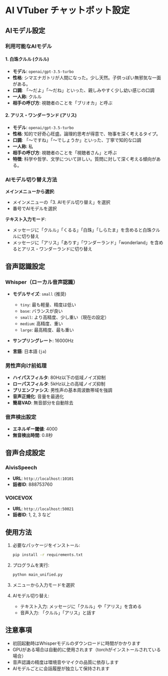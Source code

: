 # AI VTuber チャットボット設定

## AIモデル設定

### 利用可能なAIモデル

#### 1. 白珠クルル (クルル)
- **モデル**: `openai/gpt-3.5-turbo`
- **性格**: シマエナガトリが人間になった。少し天然。子供っぽい無邪気な一面がある。
- **口調**: 「〜だよ」「〜だね」といった、親しみやすく少し幼い感じの口調
- **一人称**: クルル
- **相手の呼び方**: 視聴者のことを「ブリオカ」と呼ぶ

#### 2. アリス・ワンダーランド (アリス)
- **モデル**: `openai/gpt-3.5-turbo`
- **性格**: 知的で好奇心旺盛。論理的思考が得意で、物事を深く考えるタイプ。
- **口調**: 「〜ですね」「〜でしょうか」といった、丁寧で知的な口調
- **一人称**: 私
- **相手の呼び方**: 視聴者のことを「視聴者さん」と呼ぶ
- **特徴**: 科学や哲学、文学について詳しい。質問に対して深く考える傾向がある。

### AIモデル切り替え方法

**メインメニューから選択**:
- メインメニューの「3. AIモデル切り替え」を選択
- 番号でAIモデルを選択

**テキスト入力モード**:
- メッセージに「クルル」「くるる」「白珠」「しらたま」を含めると白珠クルルに切り替え
- メッセージに「アリス」「ありす」「ワンダーランド」「wonderland」を含めるとアリス・ワンダーランドに切り替え

## 音声認識設定

### Whisper（ローカル音声認識）
- **モデルサイズ**: `small` (推奨)
  - `tiny`: 最も軽量、精度は低い
  - `base`: バランスが良い
  - `small`: より高精度、少し重い（現在の設定）
  - `medium`: 高精度、重い
  - `large`: 最高精度、最も重い

- **サンプリングレート**: 16000Hz
- **言語**: 日本語 (`ja`)

### 男性声向け前処理
- **ハイパスフィルタ**: 80Hz以下の低域ノイズ抑制
- **ローパスフィルタ**: 5kHz以上の高域ノイズ抑制
- **プリエンファシス**: 男性声の基本周波数帯域を強調
- **音声正規化**: 音量を最適化
- **簡易VAD**: 無音部分を自動除去

### 音声検出設定
- **エネルギー閾値**: 4000
- **無音検出時間**: 0.8秒

## 音声合成設定

### AivisSpeech
- **URL**: `http://localhost:10101`
- **話者ID**: 888753760

### VOICEVOX
- **URL**: `http://localhost:50021`
- **話者ID**: 1, 2, 3 など

## 使用方法

1. 必要なパッケージをインストール:
   ```bash
   pip install -r requirements.txt
   ```

2. プログラムを実行:
   ```bash
   python main_unified.py
   ```

3. メニューから入力モードを選択

4. AIモデル切り替え:
   - テキスト入力: メッセージに「クルル」や「アリス」を含める
   - 音声入力: 「クルル」「アリス」と話す

## 注意事項

- 初回起動時はWhisperモデルのダウンロードに時間がかかります
- GPUがある場合は自動的に使用されます（torchがインストールされている場合）
- 音声認識の精度は環境音やマイクの品質に依存します
- AIモデルごとに会話履歴が独立して保持されます
